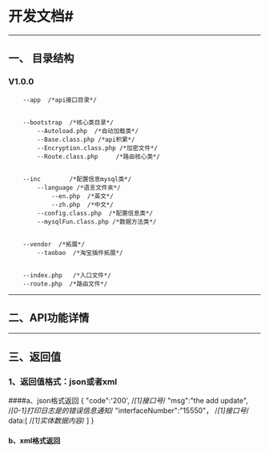 # 开发文档#

----------

## 一、 目录结构 ##
###  V1.0.0 ###

    
		--app  /*api接口目录*/
        

		--bootstrap  /*核心类目录*/ 
			--Autoload.php  /*自动加载类*/
			--Base.class.php /*api积累*/
			--Encryption.class.php /*加密文件*/
			--Route.class.php     /*路由核心类*/


		--inc        /*配置信息mysql类*/
			--language /*语言文件夹*/
				--en.php  /*英文*/
				--zh.php  /*中文*/
			--config.class.php  /*配置信息类*/
			--mysqlFun.class.php /*数据方法类*/
			

		--vendor  /*拓展*/		
			--taobao  /*淘宝插件拓展*/
		

		--index.php   /*入口文件*/
		--route.php  /*路由文件*/
			


----------
## 二、API功能详情 ##

----------
## 三、返回值 ##
### 1、返回值格式：json或者xml
####a、json格式返回
	{
			"code":'200',			     /*[1]接口号*/
			"msg":"the add update",      /*[0-1]打印日志是的错误信息通知*/
			"interfaceNumber":"15550"，  /*[1]接口号*/
			data:[
										 /*[1]实体数据内容*/
			]
	}

#### b、xml格式返回

	